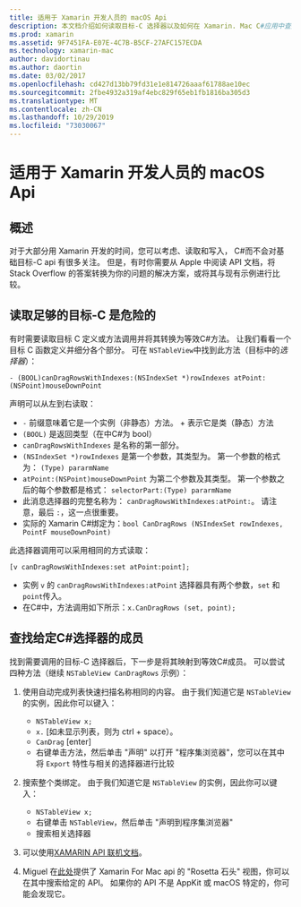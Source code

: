 ```yaml
---
title: 适用于 Xamarin 开发人员的 macOS Api
description: 本文档介绍如何读取目标-C 选择器以及如何在 Xamarin. Mac C#应用中查找其对应的方法。
ms.prod: xamarin
ms.assetid: 9F7451FA-E07E-4C7B-B5CF-27AFC157ECDA
ms.technology: xamarin-mac
author: davidortinau
ms.author: daortin
ms.date: 03/02/2017
ms.openlocfilehash: cd427d13bb79fd31e1e814726aaaf61788ae10ec
ms.sourcegitcommit: 2fbe4932a319af4ebc829f65eb1fb1816ba305d3
ms.translationtype: MT
ms.contentlocale: zh-CN
ms.lasthandoff: 10/29/2019
ms.locfileid: "73030067"
---
```

# <a name="macos-apis-for-xamarinmac-developers"></a>适用于 Xamarin 开发人员的 macOS Api

## <a name="overview"></a>概述

对于大部分用 Xamarin 开发的时间，您可以考虑、读取和写入， C#而不会对基础目标-C api 有很多关注。 但是，有时你需要从 Apple 中阅读 API 文档，将 Stack Overflow 的答案转换为你的问题的解决方案，或将其与现有示例进行比较。

## <a name="reading-enough-objective-c-to-be-dangerous"></a>读取足够的目标-C 是危险的

有时需要读取目标 C 定义或方法调用并将其转换为等效C#方法。 让我们看看一个目标 C 函数定义并细分各个部分。 可在 `NSTableView`中找到此方法（目标中的*选择器*）：

```objc
- (BOOL)canDragRowsWithIndexes:(NSIndexSet *)rowIndexes atPoint:(NSPoint)mouseDownPoint
```

声明可以从左到右读取：

- `-` 前缀意味着它是一个实例（非静态）方法。 + 表示它是类（静态）方法
- `(BOOL)` 是返回类型（在中C#为 bool）
- `canDragRowsWithIndexes` 是名称的第一部分。
- `(NSIndexSet *)rowIndexes` 是第一个参数，其类型为。 第一个参数的格式为： `(Type) pararmName`
- `atPoint:(NSPoint)mouseDownPoint` 为第二个参数及其类型。 第一个参数之后的每个参数都是格式： `selectorPart:(Type) pararmName`
- 此消息选择器的完整名称为： `canDragRowsWithIndexes:atPoint:`。 请注意，最后 `:`，这一点很重要。
- 实际的 Xamarin C#绑定为：`bool CanDragRows (NSIndexSet rowIndexes, PointF mouseDownPoint)`

此选择器调用可以采用相同的方式读取：

```objc
[v canDragRowsWithIndexes:set atPoint:point];
```

- 实例 `v` 的 `canDragRowsWithIndexes:atPoint` 选择器具有两个参数，`set` 和 `point`传入。
- 在C#中，方法调用如下所示：`x.CanDragRows (set, point);`

<a name="finding_selector" />

## <a name="finding-the-c-member-for-a-given-selector"></a>查找给定C#选择器的成员

找到需要调用的目标-C 选择器后，下一步是将其映射到等效C#成员。 可以尝试四种方法（继续 `NSTableView CanDragRows` 示例）：

1. 使用自动完成列表快速扫描名称相同的内容。 由于我们知道它是 `NSTableView` 的实例，因此你可以键入：

    - `NSTableView x;`
    - `x.` [如未显示列表，则为 ctrl + space）。
    - `CanDrag` [enter]
    - 右键单击方法，然后单击 "声明" 以打开 "程序集浏览器"，您可以在其中将 `Export` 特性与相关的选择器进行比较

2. 搜索整个类绑定。 由于我们知道它是 `NSTableView` 的实例，因此你可以键入：

    - `NSTableView x;`
    - 右键单击 `NSTableView`，然后单击 "声明到程序集浏览器"
    - 搜索相关选择器

3. 可以使用[XAMARIN API 联机文档](https://docs.microsoft.com/dotnet/api/?view=xamarinmac-3.0)。

4. Miguel 在[此处](https://tirania.org/tmp/rosetta.html)提供了 Xamarin For Mac api 的 "Rosetta 石头" 视图，你可以在其中搜索给定的 API。 如果你的 API 不是 AppKit 或 macOS 特定的，你可能会发现它。

<!--
Note: In some cases, the assembly browser can hit a bug where it will open but not jump to the right definition. Keep that tab open, switch back to your source code and try again.
Note: The assembly browser tricks currently only works with Xamarin.Mac Classic. This will be fixed in a future version.
-->
